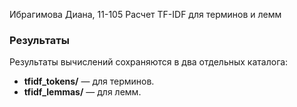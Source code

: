 Ибрагимова Диана, 11-105 
Расчет TF-IDF для терминов и лемм

### Результаты
Результаты вычислений сохраняются в два отдельных каталога:
- **tfidf_tokens/** — для терминов.
- **tfidf_lemmas/** — для лемм.